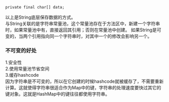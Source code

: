 ```
private final char[] data;
```

以上是String底层保存数据的方式。  
与String关联的是字符串常量池，这个常量池存在于方法区中，新建一个字符串时，如果常量池中有，直接返回其引用；否则在常量池中创建。
如果String是可变的，当两个引用指向同一个字符串时，对其中一个的修改会影响另一个。  

### 不可变的好处
1.安全性  
2.使用常量池节省空间  
3.缓存hashcode  
  因为字符串是不可变的，所以在它创建的时候hashcode就被缓存了，不需要重新计算。这就使得字符串很适合作为Map中的键，字符串的处理速度要快过其它的键对象。这就是HashMap中的键往往都使用字符串。
